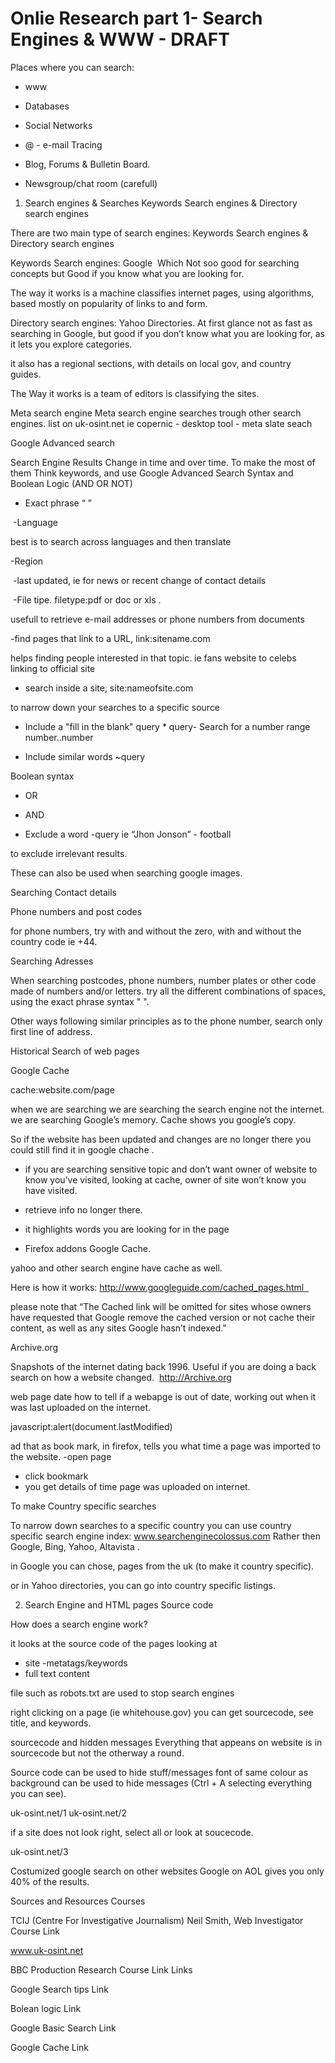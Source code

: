 # Onlie Research part 1- Search Engines  & WWW - DRAFT

Places where you can search:

- www

- Databases

- Social Networks

- @ - e-mail Tracing

- Blog, Forums & Bulletin Board.

- Newsgroup/chat room (carefull)


1. Search engines & Searches
Keywords Search engines & Directory search engines

There are two main type of search engines: Keywords Search engines & Directory search engines


Keywords Search engines: Google  Which Not soo good for searching concepts but Good if you know what you are looking for. 

The way it works is a machine classifies internet pages, using algorithms, based mostly on popularity of links to and form.  


Directory search engines: Yahoo Directories. At first glance not as fast as searching in Google, but good if you don’t know what you are looking for, as it lets you explore categories. 

it also has a regional sections, with details on local gov, and country guides. 

The Way it works is a team of editors is classifying the sites.


Meta search engine
Meta search engine searches trough other search engines. list on uk-osint.net
ie copernic - desktop tool - meta slate seach


Google Advanced search

Search Engine Results Change in time and over time.
To make the most of them Think keywords, and use Google Advanced Search Syntax  and  Boolean Logic (AND OR NOT) 


- Exact phrase “ ”

 -Language 

best is to search across languages and then translate

-Region


 -last updated, ie for news or recent change of contact details


 -File tipe. filetype:pdf   or doc or  xls .

 usefull to retrieve e-mail addresses or phone numbers from documents


-find pages that link to a URL,   link:sitename.com

helps finding people interested in that topic. ie fans website to celebs linking to official site 


- search inside a site, site:nameofsite.com

to narrow down your searches to a specific source

 

- Include a "fill in the blank"   query * query- Search for a number range  number..number

- Include similar words  ~query


Boolean syntax 

- OR


- AND


- Exclude a word  -query  ie “Jhon Jonson” - football 

to exclude irrelevant results.


These can also be used when searching google images.

 
Searching Contact details 

Phone numbers and post codes   

for phone numbers, try with and without the zero, with and without the country code ie +44.


Searching Adresses

When searching postcodes, phone numbers, number plates or other code made of numbers and/or  letters.  try all the different combinations of spaces, using the exact phrase syntax " ".

 

Other ways following similar  principles as to the phone number,  search only first line of address.
 
 
Historical Search of web pages

Google Cache



cache:website.com/page


when we are searching we are searching the search engine not the internet.
we are searching Google’s memory. Cache shows you google’s copy.

 

So if the website has been updated and changes are no longer there you could still find it in google chache .


-  if you are searching sensitive topic and don’t want owner of website to know you’ve visited, looking at cache, owner of site won’t know you have visited.
- retrieve info no longer there.
- it highlights words you are looking for in the page


- Firefox addons  Google Cache.

yahoo and other search engine have cache as well.


Here is how it works: http://www.googleguide.com/cached_pages.html  


please note that “The Cached link will be omitted for sites whose owners have requested that Google remove the cached version or not cache their content, as well as any sites Google hasn’t indexed."  



 

Archive.org 

Snapshots of the internet dating back 1996. Useful if you are doing a back search on how a website changed.  http://Archive.org 


web page date
how to tell if a webapge is out of date, working out when it was last uploaded on the internet.

javascript:alert(document.lastModified)

ad that as book mark, in firefox,  tells you what time a page was imported to the website.
-open page
- click bookmark
- you get details of time page was uploaded on internet.


To make Country specific searches

To narrow down searches to a specific country you can use country specific search engine
index:  www.searchenginecolossus.com
Rather then Google, Bing, Yahoo, Altavista .

in Google you can chose, pages from the uk (to make it country specific).

or in Yahoo directories, you can go into country specific listings.



2. Search Engine and HTML pages Source code

How does a search engine work?

it looks at the source code of the pages looking at
- site
-metatags/keywords
- full text content

file such as robots.txt are used to stop search engines 


right clicking on a page (ie whitehouse.gov) you can get sourcecode, see title, and keywords.


sourcecode and hidden messages
Everything that appeans on website is in sourcecode but not the otherway a round.

Source code can be used to hide stuff/messages
font of same colour as background can be used to hide messages (Ctrl + A selecting everything you can see).

uk-osint.net/1
uk-osint.net/2

if a site does not look right, select all or look at soucecode.

uk-osint.net/3

Costumized google search on other websites
Google on AOL gives you only 40% of the results.






Sources and Resources
Courses 

TCIJ (Centre For Investigative Journalism) Neil Smith, Web Investigator Course Link

www.uk-osint.net 

BBC Production Research Course Link 
Links

Google Search tips Link 

Bolean logic Link

Google Basic Search Link


Google Cache Link 
